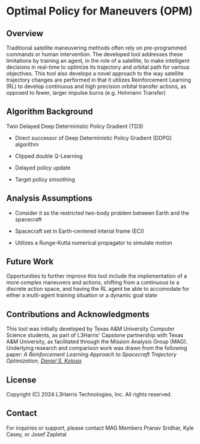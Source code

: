 # Optimal Policy for Maneuvers (OPM)

## Overview
Traditional satellite maneuvering methods often rely on pre-programmed commands or human intervention. The developed tool addresses these limitations by training an agent, in the role of a satellite, to make intelligent decisions in real-time to optimize its trajectory and orbital path for various objectives. This tool also develops a novel approach to the way satellite trajectory changes are performed in that it utilizes Reinforcement Learning (RL) to develop continuous and high precision orbital transfer actions, as opposed to fewer, larger impulse burns (e.g. Hohmann Transfer)

## Algorithm Background
Twin Delayed Deep Deterministic Policy Gradient (TD3)

- Direct successor of Deep Deterministic Policy Gradient (DDPG) algorithm

- Clipped double Q-Learning

- Delayed policy update

- Target policy smoothing

## Analysis Assumptions
- Consider it as the restricted two-body problem between Earth and the spacecraft

- Spacecraft set in Earth-centered interial frame (ECI)

- Utilizes a Runge-Kutta numerical propagator to simulate motion

## Future Work

Opportunities to further improve this tool include the implementation of a more complex maneuvers and actions, shifting from a continuous to a discrete action space, and having the RL agent be able to accomodate for either a multi-agent training situation or a dynamic goal state

## Contributions and Acknowledgments

This tool was initially developed by Texas A&M University Computer Science students, as part of L3Harris' Capstone partnership with Texas A&M University, as facilitated through the Mission Analysis Group (MAG). Underlying research and comparison work was drawn from the following paper: *A Reinforcement Learning Approach to Spacecraft Trajectory Optimization, [Daniel S. Kolosa](https://github.com/dkolosa/Satmind).*

## License

Copyright (C) 2024 L3Harris Technologies, Inc.  All rights reserved.

## Contact

For inquiries or support, please contact MAG Members Pranav Sridhar, Kyle Casey, or Josef Zapletal
